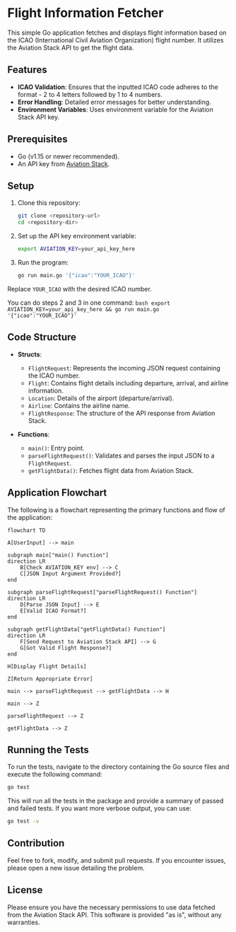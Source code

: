 # Flight Information Fetcher

This simple Go application fetches and displays flight information based on the ICAO (International Civil Aviation Organization) flight number. It utilizes the Aviation Stack API to get the flight data.

## Features

- **ICAO Validation**: Ensures that the inputted ICAO code adheres to the format - 2 to 4 letters followed by 1 to 4 numbers.
- **Error Handling**: Detailed error messages for better understanding.
- **Environment Variables**: Uses environment variable for the Aviation Stack API key.

## Prerequisites

- Go (v1.15 or newer recommended).
- An API key from [Aviation Stack](https://aviationstack.com/).

## Setup

1. Clone this repository:
   ```bash
   git clone <repository-url>
   cd <repository-dir>
   ```

2. Set up the API key environment variable:
   ```bash
   export AVIATION_KEY=your_api_key_here
   ```

3. Run the program:
   ```bash
   go run main.go '{"icao":"YOUR_ICAO"}'
   ```

Replace `YOUR_ICAO` with the desired ICAO number.

You can do steps 2 and 3 in one command:
    ```bash
    export AVIATION_KEY=your_api_key_here && go run main.go '{"icao":"YOUR_ICAO"}'
    ```

## Code Structure

- **Structs**:
  - `FlightRequest`: Represents the incoming JSON request containing the ICAO number.
  - `Flight`: Contains flight details including departure, arrival, and airline information.
  - `Location`: Details of the airport (departure/arrival).
  - `Airline`: Contains the airline name.
  - `FlightResponse`: The structure of the API response from Aviation Stack.

- **Functions**:
  - `main()`: Entry point.
  - `parseFlightRequest()`: Validates and parses the input JSON to a `FlightRequest`.
  - `getFlightData()`: Fetches flight data from Aviation Stack.

## Application Flowchart

The following is a flowchart representing the primary functions and flow of the application:

```mermaid
flowchart TD

A[UserInput] --> main

subgraph main["main() Function"]
direction LR
    B[Check AVIATION_KEY env] --> C
    C[JSON Input Argument Provided?]
end

subgraph parseFlightRequest["parseFlightRequest() Function"]
direction LR
    D[Parse JSON Input] --> E
    E[Valid ICAO Format?]
end

subgraph getFlightData["getFlightData() Function"]
direction LR
    F[Send Request to Aviation Stack API] --> G
    G[Got Valid Flight Response?]
end

H[Display Flight Details]

Z[Return Appropriate Error]

main --> parseFlightRequest --> getFlightData --> H

main --> Z

parseFlightRequest --> Z

getFlightData --> Z
```

## Running the Tests

To run the tests, navigate to the directory containing the Go source files and execute the following command:

```bash
go test
```

This will run all the tests in the package and provide a summary of passed and failed tests. If you want more verbose output, you can use:

```bash
go test -v
```

## Contribution

Feel free to fork, modify, and submit pull requests. If you encounter issues, please open a new issue detailing the problem.

## License

Please ensure you have the necessary permissions to use data fetched from the Aviation Stack API. This software is provided "as is", without any warranties.

